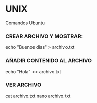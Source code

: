 # UNIX
Comandos Ubuntu

### CREAR ARCHIVO Y MOSTRAR:
echo "Buenos días" > archivo.txt

### AÑADIR CONTENIDO AL ARCHIVO
echo "Hola" >> archivo.txt

### VER ARCHIVO
cat archivo.txt
nano archivo.txt
